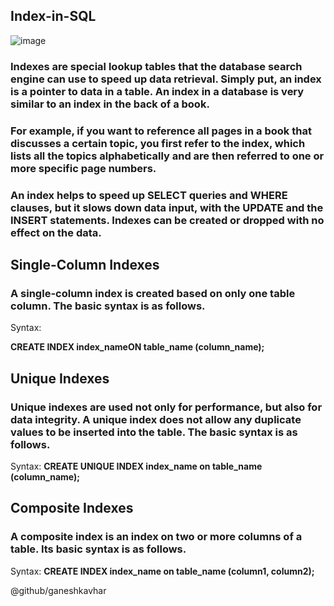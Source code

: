 ## Index-in-SQL

 ![image](https://user-images.githubusercontent.com/20369800/153800080-f67082d7-b2d1-4c7f-8d6a-3163f4a7d035.png)

### Indexes are special lookup tables that the database search engine can use to speed up data retrieval. Simply put, an index is a pointer to data in a table. An index in a database is very similar to an index in the back of a book.

### For example, if you want to reference all pages in a book that discusses a certain topic, you first refer to the index, which lists all the topics alphabetically and are then referred to one or more specific page numbers.

### An index helps to speed up SELECT queries and WHERE clauses, but it slows down data input, with the UPDATE and the INSERT statements. Indexes can be created or dropped with no effect on the data.

## Single-Column Indexes
### A single-column index is created based on only one table column. The basic syntax is as follows.

Syntax: 

**CREATE INDEX index_nameON table_name (column_name);**


## Unique Indexes
### Unique indexes are used not only for performance, but also for data integrity. A unique index does not allow any duplicate values to be inserted into the table. The basic syntax is as follows.

Syntax:
**CREATE UNIQUE INDEX index_name on table_name (column_name);**

## Composite Indexes
### A composite index is an index on two or more columns of a table. Its basic syntax is as follows.

Syntax:
**CREATE INDEX index_name on table_name (column1, column2);**


@github/ganeshkavhar
